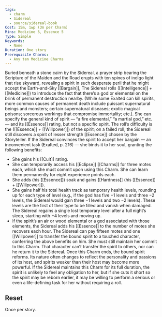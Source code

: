 ```yaml
---
tags:
  - charm
  - Sidereal
  - source/sidereal-book
Cost: 15m, 1wp (3m per Charm)
Mins: Medicine 5, Essence 5
Type: Simple
Keywords:
  - None
Duration: One story
Prerequisite Charms:
  - Any ten Medicine Charms
---
```

Buried beneath a stone cairn by the Sidereal, a prayer strip bearing the Scripture of the Maiden and the Road erupts with ten spines of indigo light that rise skyward, revealing a spirit in such desperate peril that he might accept the Earth-and-Sky [[Bargain]], The Sidereal rolls ([[Intelligence]] + [[Medicine]]) to introduce the fact that there’s a god or elemental on the brink of permanent destruction nearby. (While some Exalted can kill spirits, more common causes of permanent death include puissant supernatural beings and monsters; certain supernatural diseases; exotic magical poisons; sorcerous workings that compromise immortality; etc.). She can specify the general kind of spirit — “a fire elemental,” “a martial god,” etc. — and its [[Essence]] rating, but not a specific spirit. The roll’s difficulty is the ([[Essence]] + [[Willpower]]) of the spirit; on a failed roll, the Sidereal still discovers a spirit of lesser strength [[Essence]] chosen by the Storyteller. If the Sidereal convinces the spirit to accept her bargain — an inconvenient task (Exalted, p. 216) — she binds it to her soul, granting the following benefits: 
-  She gains his [[Cult]] rating. 
-  She can temporarily access his [[Eclipse]] [[Charms]] for three motes each, which she must commit upon using this Charm. She can learn them permanently for eight experience points each. 
-  She adds (his [[Essence]]) soak and gains [[Hardness]] (his [[Essence]] + [[Willpower]]). 
-  She gains half his total health track as temporary health levels, rounding up for each type of level (e.g., if the god has five −1 levels and three −2 levels, the Sidereal would gain three −1 levels and two −2 levels). These levels are the first of their type to be filled and vanish when damaged. The Sidereal regains a single lost temporary level after a full night’s sleep, starting with −4 levels and moving up. 
-  If the spirit’s an air or wood elemental or a god associated with those elements, the Sidereal adds his [[Essence]] to the number of motes she recovers each hour. The Sidereal can pay fifteen motes and one [[Willpower]] to transfer the bound spirit to a touched character, conferring the above benefits on him. She must still maintain her commit to this Charm. That character can’t transfer the spirit to others, nor can he return it to the Sidereal. Once this Charm ends, the bound spirit reforms. Its nature often changes to reflect the personality and passions of its host, and spirits weaker than their host may become more powerful. If the Sidereal maintains this Charm for its full duration, the spirit is unlikely to feel any obligation to her, but if she cuts it short so the spirit may be reborn earlier, it may be willing to perform a serious or even a life-defining task for her without requiring a roll. 
## Reset
Once per story. 